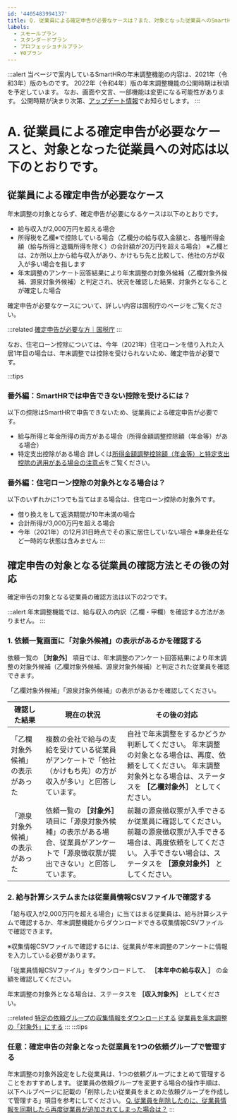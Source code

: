 ```yaml
---
id: '4405483994137'
title: Q. 従業員による確定申告が必要なケースは？また、対象となった従業員へのSmartHRでの対応は？
labels:
  - スモールプラン
  - スタンダードプラン
  - プロフェッショナルプラン
  - ¥0プラン
---
```

:::alert
当ページで案内しているSmartHRの年末調整機能の内容は、2021年（令和3年）版のものです。
2022年（令和4年）版の年末調整機能の公開時期は秋頃を予定しています。
なお、画面や文言、一部機能は変更になる可能性があります。
公開時期が決まり次第、[アップデート情報](https://smarthr.jp/update%E2%80%9D)でお知らせします。
:::

# A. 従業員による確定申告が必要なケースと、対象となった従業員への対応は以下のとおりです。

## 従業員による確定申告が必要なケース

年末調整の対象とならず、確定申告が必要になるケースは以下のとおりです。

- 給与収入が2,000万円を超える場合
- 所得税を乙欄※で控除している場合（乙欄分の給与収入金額と、各種所得金額（給与所得と退職所得を除く）の合計額が20万円を超える場合）
    ※乙欄とは、2か所以上から給与収入があり、かけもち先と比較して、他社の方が収入が多い場合を指します
- 年末調整のアンケート回答結果により年末調整の対象外候補（乙欄対象外候補、源泉対象外候補）と判定され、状況を確認した結果、対象外となることが確定した場合

確定申告が必要なケースについて、詳しい内容は国税庁のページをご覧ください。

:::related
[確定申告が必要な方｜国税庁](https://www.nta.go.jp/taxes/shiraberu/shinkoku/tebiki/2018/a/01/1_06.htm)
:::

なお、住宅ローン控除については、今年（2021年）住宅ローンを借り入れた入居1年目の場合は、年末調整では控除を受けられないため、確定申告が必要です。

:::tips
### 番外編：SmartHRでは申告できない控除を受けるには？
以下の控除はSmartHRで申告できないため、従業員による確定申告が必要です。
- 給与所得と年金所得の両方がある場合（所得金額調整控除額（年金等）がある場合）
- 特定支出控除がある場合
詳しくは[所得金額調整控除額（年金等）と特定支出控除の適用がある場合の注意点](https://knowledge.smarthr.jp/hc/ja/articles/360055839553)をご覧ください。
### 番外編：住宅ローン控除の対象外となる場合は？
以下のいずれかに1つでも当てはまる場合は、住宅ローン控除の対象外です。
- 借り換えをして返済期間が10年未満の場合
- 合計所得が3,000万円を超える場合
- 今年（2021年）の12月31日時点でその家に居住していない場合
    ※単身赴任など一時的な状態は含みません
:::

## 確定申告の対象となる従業員の確認方法とその後の対応

確定申告の対象となる従業員の確認方法は以下の2つです。

:::alert
年末調整機能では、給与収入の内訳（乙欄・甲欄）を確認する方法がありません。
:::

### 1\. 依頼一覧画面に「対象外候補」の表示があるかを確認する

依頼一覧の **［対象外］** 項目では、年末調整のアンケート回答結果により年末調整の対象外候補（乙欄対象外候補、源泉対象外候補）と判定された従業員を確認できます。

「乙欄対象外候補」「源泉対象外候補」の表示があるかを確認してください。

| **確認した結果** | **現在の状況** | **その後の対応** |
| --- | --- | --- |
| 「乙欄対象外候補」の表示があった |   複数の会社で給与の支給を受けている従業員がアンケートで「他社（かけもち先）の方が収入が多い」と回答しています。   |   自社で年末調整をするかどうか判断してください。  年末調整の対象となる場合は、再度、依頼をしてください。  年末調整対象外となる場合は、ステータスを **［乙欄対象外］** としてください。   |
| 「源泉対象外候補」の表示があった |   依頼一覧の **［対象外］** 項目に「源泉対象外候補」の表示がある場合、従業員がアンケートで「源泉徴収票が提出できない」と回答しています。   |   前職の源泉徴収票が入手できるか従業員に確認してください。  前職の源泉徴収票が入手できる場合は、再度依頼をしてください。  入手できない場合は、ステータスを **［源泉対象外］** としてください。   |

### 2\. 給与計算システムまたは従業員情報CSVファイルで確認する

「給与収入が2,000万円を超える場合」に当てはまる従業員は、給与計算システムで確認するか、年末調整機能からダウンロードできる収集情報CSVファイルで確認できます。

※収集情報CSVファイルで確認するには、従業員が年末調整のアンケートに情報を入力している必要があります。

「従業員情報CSVファイル」をダウンロードして、 **［本年中の給与収入 ］** の金額を確認してください。

年末調整の対象外となる場合は、ステータスを **［収入対象外］** としてください。

:::related
[特定の依頼グループの収集情報をダウンロードする](https://knowledge.smarthr.jp/hc/ja/articles/360055844513)
[従業員を年末調整の「対象外」にする](https://knowledge.smarthr.jp/hc/ja/articles/360039790773)
:::
:::tips
### 任意：確定申告の対象となった従業員を1つの依頼グループで管理する
年末調整の対象外設定をした従業員は、1つの依頼グループにまとめて管理することをおすすめします。
従業員の依頼グループを変更する場合の操作手順は、以下ヘルプページに記載の「削除したい従業員をまとめた依頼グループを作成して管理する」項目を参考にしてください。
[Q. 従業員を削除したのに、従業員情報を同期したら再度従業員が追加されてしまった場合は？](https://knowledge.smarthr.jp/hc/ja/articles/360053916713)
:::
